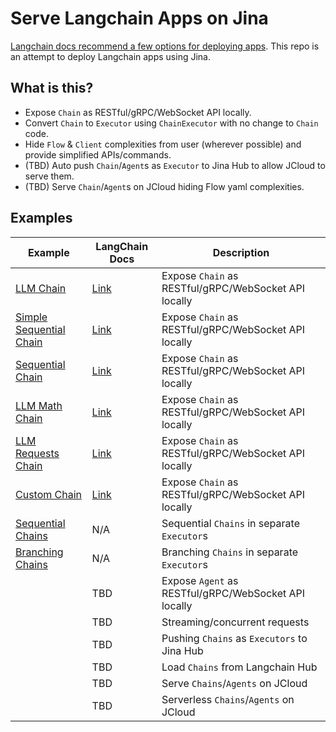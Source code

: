 # Serve Langchain Apps on Jina


[Langchain docs recommend a few options for deploying apps](https://langchain.readthedocs.io/en/latest/deployments.html). This repo is an attempt to deploy Langchain apps using Jina.

## What is this?

- Expose `Chain` as RESTful/gRPC/WebSocket API locally.
- Convert `Chain` to `Executor` using `ChainExecutor` with no change to `Chain` code.
- Hide `Flow` & `Client` complexities from user (wherever possible) and provide simplified APIs/commands.
- (TBD) Auto push `Chain`/`Agent`s as `Executor` to Jina Hub to allow JCloud to serve them.
- (TBD) Serve `Chain`/`Agent`s on JCloud hiding Flow yaml complexities.


## Examples

| Example | LangChain Docs | Description |
| ------- | ----------- | ----------- |
| [LLM Chain](examples/llm_chain.md) | [Link](https://langchain.readthedocs.io/en/latest/modules/chains/getting_started.html#query-an-llm-with-the-llmchain) | Expose `Chain` as RESTful/gRPC/WebSocket API locally |
| [Simple Sequential Chain](examples/simple_sequential_chain.md) | [Link](https://langchain.readthedocs.io/en/latest/modules/chains/generic/sequential_chains.html#simplesequentialchain) | Expose `Chain` as RESTful/gRPC/WebSocket API locally |
| [Sequential Chain](examples/sequential_chain.md) | [Link](https://langchain.readthedocs.io/en/latest/modules/chains/generic/sequential_chains.html#sequential-chain) | Expose `Chain` as RESTful/gRPC/WebSocket API locally |
| [LLM Math Chain](examples/llm_math.md) | [Link](https://langchain.readthedocs.io/en/latest/modules/chains/examples/llm_math.html) | Expose `Chain` as RESTful/gRPC/WebSocket API locally |
| [LLM Requests Chain](examples/llm_requests_chain.md) | [Link](https://langchain.readthedocs.io/en/latest/modules/chains/examples/llm_requests.html) | Expose `Chain` as RESTful/gRPC/WebSocket API locally |
| [Custom Chain](examples/custom_chain.md) | [Link](https://langchain.readthedocs.io/en/latest/modules/chains/getting_started.html#create-a-custom-chain-with-the-chain-class) | Expose `Chain` as RESTful/gRPC/WebSocket API locally |
| [Sequential Chains](examples/sequential_executors.md) | N/A | Sequential `Chains` in separate `Executor`s |
| [Branching Chains](examples/branching.md) | N/A | Branching `Chains` in separate `Executor`s |
| | TBD | Expose `Agent` as RESTful/gRPC/WebSocket API locally |
| | TBD | Streaming/concurrent requests |
| | TBD | Pushing `Chains` as `Executors` to Jina Hub |
| | TBD | Load `Chains` from Langchain Hub |
| | TBD | Serve `Chains`/`Agents` on JCloud |
| | TBD | Serverless `Chains`/`Agents` on JCloud |
